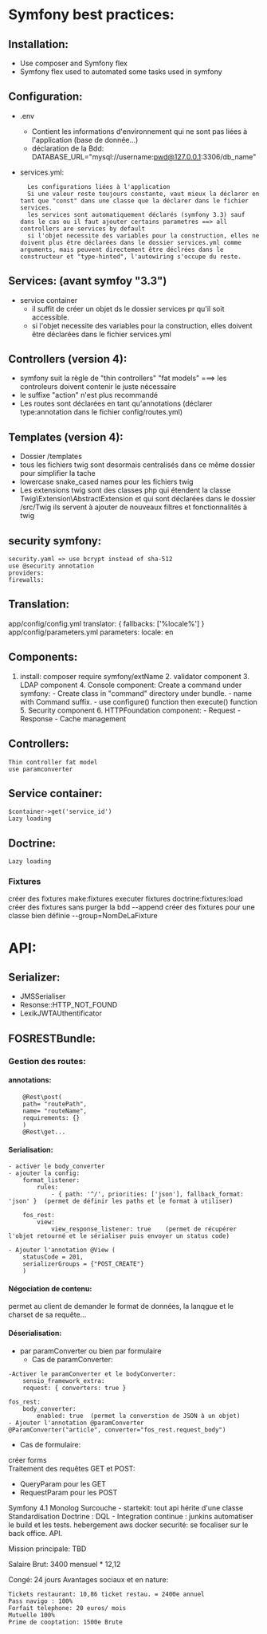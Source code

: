 Symfony best practices:
====

## Installation:
* Use composer and Symfony flex
* Symfony flex used to automated some tasks used in symfony


## Configuration:
* .env
    - Contient les informations d'environnement qui ne sont pas liées à l'application (base de donnée...)
    - déclaration de la Bdd: DATABASE_URL="mysql://username:pwd@127.0.0.1:3306/db_name"

* services.yml:

		Les configurations liées à l'application
		Si une valeur reste toujours constante, vaut mieux la déclarer en tant que "const" dans une classe que la déclarer dans le fichier services.
		les services sont automatiquement déclarés (symfony 3.3) sauf dans le cas ou il faut ajouter certains parametres ==> all controllers are services by default
		si l'objet necessite des variables pour la construction, elles ne doivent plus être déclarées dans le dossier services.yml comme arguments, mais peuvent directement être déclrées dans le constructeur et "type-hinted", l'autowiring s'occupe du reste.


## Services: (avant symfoy "3.3")
* service container
  * il suffit de créer un objet ds le dossier services pr qu'il soit accessible.
  * si l'objet necessite des variables pour la construction, elles doivent être déclarées dans le fichier services.yml

## Controllers (version 4):
* symfony suit la règle de "thin controllers" "fat models" ===> les controleurs doivent contenir le juste nécessaire
* le suffixe "action" n'est plus recommandé
* Les routes sont déclarées en tant qu'annotations (déclarer type:annotation dans le fichier config/routes.yml)

## Templates (version 4):

* Dossier /templates
* tous les fichiers twig sont desormais centralisés dans ce même dossier pour simplifier la tache 
* lowercase snake_cased names pour les fichiers twig
* Les extensions twig sont des classes php qui étendent la classe Twig\Extension\AbstractExtension et qui sont déclarées dans le dossier /src/Twig  ils servent à ajouter de nouveaux filtres et fonctionnalités à twig

## security symfony:
 	security.yaml => use bcrypt instead of sha-512
 	use @security annotation
 	providers: 
 	firewalls:

## Translation:
 app/config/config.yml
  translator: { fallbacks: ['%locale%'] }
  app/config/parameters.yml
  	parameters:
    locale:     en

## Components:
1. install: composer require symfony/extName
	2. validator component
    3. LDAP component
	4. Console component:
	 	Create a command under symfony:
	 		- Create class in "command" directory under bundle.
	 		- name with Command suffix.
	 		- use configure() function then execute() function
	5. Security component
	6. HTTPFoundation component:
	 		- Request
	 		- Response
	 		- Cache management

## Controllers:
	Thin controller fat model
	use paramconverter 

## Service container:
	$container->get('service_id')
	Lazy loading
## Doctrine:
	Lazy loading	
### Fixtures
créer des fixtures make:fixtures
executer fixtures doctrine:fixtures:load
créer des fixtures sans purger la bdd --append
créer des fixtures pour une classe bien définie --group=NomDeLaFixture 


# API:
## Serializer:
* JMSSerialiser
* Resonse::HTTP_NOT_FOUND
* LexikJWTAUthentificator

## FOSRESTBundle:

### Gestion des routes:

#### annotations:
```
	@Rest\post(
	path= "routePath",
	name= "routeName",
	requirements: {}
	)
	@Rest\get...
```
#### Serialisation:
```
- activer le body_converter
- ajouter la config:
	format_listener:
	    rules:
	        - { path: '^/', priorities: ['json'], fallback_format: 'json' }  (permet de définir les paths et le format à utiliser)

	fos_rest:
	    view:
	        view_response_listener: true	(permet de récupérer l'objet retourné et le sérialiser puis envoyer un status code)

- Ajouter l'annotation @View (
	statusCode = 201,
    serializerGroups = {"POST_CREATE"}
	)
```

#### Négociation de contenu:
   permet au client de demander le format de données, la lanqgue et le charset de sa requête...

#### Déserialisation:
- par paramConverter ou bien par formulaire
  - Cas de paramConverter:

```
-Activer le paramConverter et le bodyConverter:
	sensio_framework_extra:
	request: { converters: true }

fos_rest:
    body_converter:
        enabled: true  (permet la converstion de JSON à un objet)
- Ajouter l'annotation @paramConverter
@ParamConverter("article", converter="fos_rest.request_body")
```
  - Cas de formulaire:
				
créer forms<br>
Traitement des requêtes GET et POST:
- QueryParam pour les GET
- RequestParam pour les POST




Symfony 4.1
		Monolog
		Surcouche - startekit: tout api hérite d'une classe
		Standardisation
		Doctrine : DQL - 
		Integration continue : junkins automatiser le build et les tests.
		hebergement aws 
		docker 
		securité: se focaliser sur le back office. API.







Mission principale:
TBD

Salaire Brut: 
	3400 mensuel * 12,12
	

Congé:
24 jours
Avantages sociaux et en nature:

	Tickets restaurant: 10,86 ticket restau. = 2400e annuel
	Pass navigo : 100%
	Forfait telephone: 20 euros/ mois
	Mutuelle 100%
	Prime de cooptation: 1500e Brute